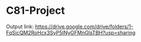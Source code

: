 # C81-Project

Output link: https://drive.google.com/drive/folders/1-FqSicQM2RoHcx3SyP5INyGFMnGlsTBH?usp=sharing

